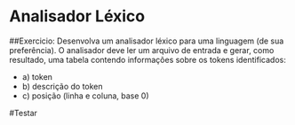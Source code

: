 # Analisador Léxico
##Exercicio: Desenvolva um analisador léxico para uma linguagem (de sua preferência). O analisador deve ler um arquivo de entrada e gerar, como resultado, uma tabela contendo informações sobre os tokens identificados:
- a) token
- b) descrição do token
- c) posição (linha e coluna, base 0)

#Testar

  
